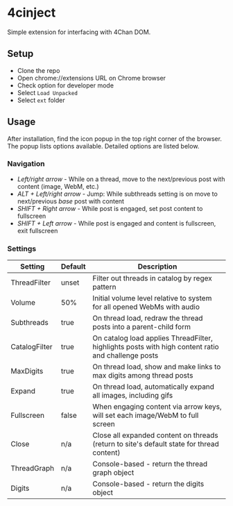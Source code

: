 # 4cinject

Simple extension for interfacing with 4Chan DOM.

## Setup
- Clone the repo
- Open chrome://extensions URL on Chrome browser
- Check option for developer mode
- Select `Load Unpacked`
- Select `ext` folder

## Usage

After installation, find the icon popup in the top right corner of the browser. The popup lists options available. Detailed options are listed below.

### Navigation

- *Left/right arrow* - While on a thread, move to the next/previous post with content (image, WebM, etc.)
- *ALT + Left/right arrow* - Jump: While subthreads setting is on move to next/previous _base_ post with content
- *SHIFT + Right arrow* - While post is engaged, set post content to fullscreen
- *SHIFT + Left arrow* - While post is engaged and content is fullscreen, exit fullscreen

### Settings

| Setting        | Default  | Description                                                                                        | 
|----------------|----------|----------------------------------------------------------------------------------------------------|
| ThreadFilter   | unset    | Filter out threads in catalog by regex pattern                                                     |
| Volume         | 50%      | Initial volume level relative to system for all opened WebMs with audio                            |
| Subthreads     | true     | On thread load, redraw the thread posts into a parent-child form                                   |
| CatalogFilter  | true     | On catalog load applies ThreadFilter, highlights posts with high content ratio and challenge posts |
| MaxDigits      | true     | On thread load, show and make links to max digits among thread posts                               |
| Expand         | true     | On thread load, automatically expand all images, including gifs                                    |
| Fullscreen     | false    | When engaging content via arrow keys, will set each image/WebM to full screen                      |
| Close          | n/a      | Close all expanded content on threads (return to site's default state for thread content)          |
| ThreadGraph    | n/a      | Console-based - return the thread graph object                                                     |
| Digits         | n/a      | Console-based - return the digits object                                                           |

